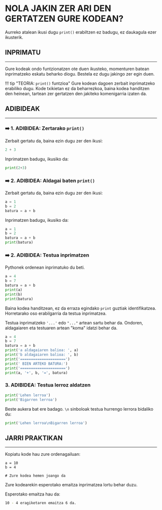 # NOLA JAKIN ZER ARI DEN GERTATZEN GURE KODEAN?
Aurreko atalean ikusi dugu `print()` erabiltzen ez badugu, ez daukagula ezer ikusterik. 

## INPRIMATU
<hr>
Gure kodeak ondo funtzionatzen ote duen ikusteko, momenturen batean inprimatzeko eskatu beharko diogu. Bestela ez dugu jakingo zer egin duen.

!!! tip "TEORIA: `print()` funtzioa"
    Gure kodean dagoen zerbait inprimatzeko erabiliko dugu. Kode txikietan ez da beharrezkoa, baina kodea handitzen den heinean, tartean zer gertatzen den jakiteko komenigarria izaten da. 

## ADIBIDEAK
<hr>

### :arrow_right: 1. ADIBIDEA: Zertarako `print()`
Zerbait gertatu da, baina ezin dugu zer den ikusi:
```python title="print_erabili_gabe.py"
2 + 3
```

Inprimatzen badugu, ikusiko da:
```python title="print_erabiltzen.py"
print(2+3)
```

### :arrow_right: 2. ADIBIDEA: Aldagai baten `print()`
Zerbait gertatu da, baina ezin dugu zer den ikusi:
```python title="print_erabili_gabe.py"
a = 1
b = 2
batura = a + b
```

Inprimatzen badugu, ikusiko da:
```python title="print_erabiltzen.py"
a = 1
b = 2
batura = a + b
print(batura)
```

### :arrow_right: 2. ADIBIDEA: Testua inprimatzen
Pythonek ordenean inprimatuko du beti.
```python title="testu_gabe.py"
a = 4
b = 7
batura = a + b
print(a)
print(b)
print(batura)
```

Baina kodea handitzean, ez da erraza egindako `print` guztiak identifikatzea. Horretarako oso erabilgarria da testua inprimatzea.

Testua inprimatzeko `'...'` edo `"..."` artean sartu behar da. Ondoren, aldagaiaren eta testuaren artean "koma" idatzi behar da. 
```python title="testuarekin.py"
a = 4
b = 7
batura = a + b
print('a aldagaiaren balioa: ', a)
print('b aldagaiaren balioa: ', b)
print('=====================')
print(' BIEN ARTEKO BATURA:')
print('=====================')
print(a, '+', b, '=', batura)
```

### 3. ADIBIDEA: Testua lerroz aldatzen

```python title="hurrengo_lerroa_lehen_aukera.py"
print('Lehen lerroa')
print('Bigarren lerroa')
```


Beste aukera bat ere badago. `\n` sinboloak testua hurrengo lerrora bidaliko du:

```python title="hurrengo_lerroa_bigarren_aukera.py"
print('Lehen lerroa\nBigarren lerroa')
```

## JARRI PRAKTIKAN
<hr>


Kopiatu kode hau zure ordenagailuan:

```text
a = 10
b = 4

# Zure kodea hemen joango da

```
Zure kodearekin esperotako emaitza inprimatzea lortu behar duzu. 

Esperotako emaitza hau da:

```sh
10 - 4 eragiketaren emaitza 6 da.

```



